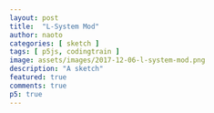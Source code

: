 ```yaml
---
layout: post
title:  "L-System Mod"
author: naoto
categories: [ sketch ]
tags: [ p5js, codingtrain ]
image: assets/images/2017-12-06-l-system-mod.png
description: "A sketch"
featured: true
comments: true
p5: true
---
```


<div id = "p5sketch">
  <!-- p5 instance will be created here -->
</div>
<script>
// Coding Rainbow
// Daniel Shiffman
// http://patreon.com/codingtrain
// Code for: https://youtu.be/E1B4UoSQMFw

// variables: A B
// axiom: A
// rules: (A → AB), (B → A)

var treeTexture;

var angle;
var axiom = "F";
var sentence = axiom;
var len = 100;

var rules = [];
rules[0] = {
  a: "F",
  b: "FLFL+[+FL-FLA-FL]-[-FL+FL+FL]"
}

function generate() {
  var nextSentence = "";
  for (var i = 0; i < sentence.length; i++) {
    var current = sentence.charAt(i);
    var found = false;
    for (var j = 0; j < rules.length; j++) {
      if (current == rules[j].a) {
        found = true;
        nextSentence += rules[j].b;
        break;
      }
    }
    if (!found) {
      nextSentence += current;
    }
  }
  if (nextSentence.length < 5000) {
    sentence = nextSentence;
    len *= 0.5;
    createP(sentence).parent("p5sketch");
    turtle();
  }

}

function draw() {
  turtle();
}
var count = 0;
function turtle() {
  count = 0;
  background(51);
  resetMatrix();
  translate(width / 2, height);
  stroke(255, 100);
  fill(255, 50, 20);
  for (var i = 0; i < sentence.length; i++) {
    count = i;
    var current = sentence.charAt(i);

    if (current == "F") {
      //image(treeTexture, 0, 0, 10, -len, 0, 0, 10, len);
      line(0, 0, 0, -len);
      translate(0, -len);
    } else if (current == "L") {
      drawLeaves(10);
    } else if (current == "A") {
      push();
  		var a = sin(millis() * 0.002 + count * 0.1);
		  rotate(a * PI / 6);
      translate(0, 5);
      ellipse(0, 0, 10, 10);
      pop();
    } else if (current == "+") {
      rotate(angle);
    } else if (current == "-") {
      rotate(-angle)
    } else if (current == "[") {
      push();
    } else if (current == "]") {
      pop();
    }
  }
}

function drawLeaves(s) {
  push();
  var a = sin(millis() * 0.004 + count * 0.1);
  rotate(a * PI / 6);
  drawLeaf(s);
  pop();
  push();
  scale(-1, 1);
  rotate(a * PI / 6);
  drawLeaf(s);
  pop();
}

function drawLeaf(s) {
  push();
  scale(s / 200, s / 200);
  translate(100, 0);
  fill(50, 150, 10);
  var a = -100,
    b = 0,
    c = -50,
    d = 50,
    e = 50,
    f = 50,
    g = 100,
    h = 0;
  stroke(0, 0, 0);
  bezier(a, b, c, d, e, f, g, h);
  bezier(a, b, c, -d, e, -f, g, h);
  pop();
}

function setup() {
  createCanvas(400, 400).parent("p5sketch");
  //treeTexture = createImg("https://slm-assets3.secondlife.com/assets/9454832/lightbox/bark__1__seamless__mp.jpg?1396417476", "treeTexture");
  var allImages = document.getElementsByTagName("img");
  var images = [];
  for (var i = 0, len = allImages.length; i < len; ++i) {
    if (allImages[i].alt == "treeTexture") {
      allImages[i].style.visibility = "hidden";
      allImages[i].style.height = "10px";
    }
  }
  angle = radians(25);
  background(51);
  createP(axiom).parent("p5sketch");
  turtle();
  var button = createButton("generate");
  button.mousePressed(generate).parent("p5sketch");
}
</script>
